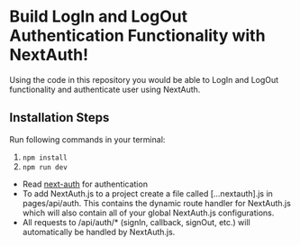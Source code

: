 # Build LogIn and LogOut Authentication Functionality with NextAuth!

Using the code in this repository you would be able to LogIn and LogOut functionality and authenticate user using NextAuth. 
## Installation Steps

Run following commands in your terminal:

1. ```npm install```
2. ```npm run dev```

* Read [next-auth](https://next-auth.js.org/) for authentication
* To add NextAuth.js to a project create a file called [...nextauth].js in pages/api/auth. This contains the dynamic route handler for NextAuth.js which will also contain all of your global NextAuth.js configurations.
* All requests to /api/auth/* (signIn, callback, signOut, etc.) will automatically be handled by NextAuth.js.
